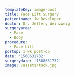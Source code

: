 ```yaml
---
templateKey: image-post
title: Face Lift Surgery
patientname: Jw Developer
doctor: Dr. Jeffery Weinzweig
surgeryarea:
  - Face
  - Body
procedure:
  - Face Lift
postop: 1 wk post-op
date: '1568631732'
surgerydate: '1568631732'
image: /assets/tuck.jpg
---
```



